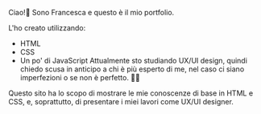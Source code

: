 



Ciao!👋 Sono Francesca e questo è il mio portfolio.

L'ho creato utilizzando:

- HTML
- CSS
- Un po' di JavaScript
Attualmente sto studiando UX/UI design, quindi chiedo scusa in anticipo a chi è più esperto di me, nel caso ci siano imperfezioni o se non è perfetto. 🙏😅

Questo sito ha lo scopo di mostrare le mie conoscenze di base in HTML e CSS, e, soprattutto, di presentare i miei lavori come UX/UI designer.